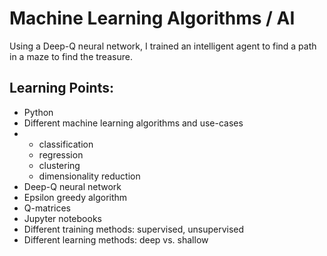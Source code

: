 # Machine Learning Algorithms / AI
Using a Deep-Q neural network, I trained an intelligent agent to find a path in a maze to find the treasure.

## Learning Points:
- Python
- Different machine learning algorithms and use-cases
-   - classification
    - regression
    - clustering
    - dimensionality reduction
- Deep-Q neural network
- Epsilon greedy algorithm
- Q-matrices
- Jupyter notebooks
- Different training methods: supervised, unsupervised
- Different learning methods: deep vs. shallow
